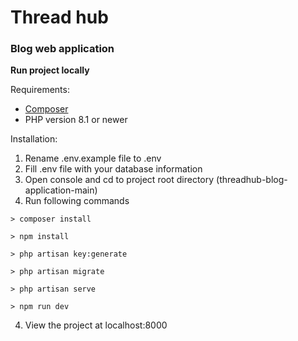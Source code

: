 # Thread hub
### Blog web application

**Run project locally**

Requirements:
- [Composer](https://getcomposer.org/download/)
- PHP version 8.1 or newer

Installation:
1. Rename .env.example file to .env
1. Fill .env file with your database information
2. Open console and cd to project root directory (threadhub-blog-application-main)
3. Run following commands
```
> composer install

> npm install

> php artisan key:generate

> php artisan migrate

> php artisan serve

> npm run dev
```
4. View the project at localhost:8000
